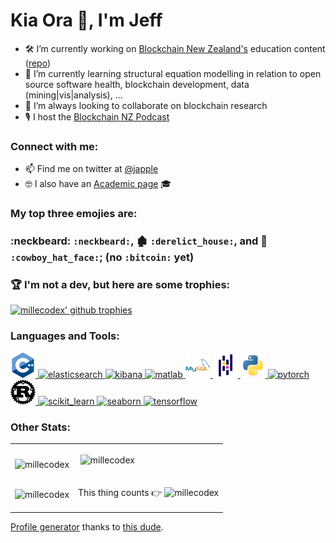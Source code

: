 # Kia Ora 👋, I'm Jeff
- :hammer_and_wrench: I’m currently working on [Blockchain New Zealand's](https://blockchain.org.nz/) education content ([repo](https://github.com/millecodex/BlockchainNZ_education))
- 🌱 I’m currently learning structural equation modelling in relation to open source software health, blockchain development, data (mining|vis|analysis), ...
- :handshake: I’m always looking to collaborate on blockchain research
- :studio_microphone: I host the [Blockchain NZ Podcast](https://podcast.blockchain.org.nz/)

### Connect with me:
- 📫 Find me on twitter at [@japple](https://twitter.com/japple)
- :nerd_face: I also have an [Academic page](https://academics.aut.ac.nz/jeff.nijsse) :mortar_board:

### My top three emojies are:
### :neckbeard: `:neckbeard:`, :derelict_house: `:derelict_house:`, and :cowboy_hat_face: `:cowboy_hat_face:`; (no `:bitcoin:` yet) 

### 🏆 I'm not a dev, but here are some trophies: 
<p align="left"><a href="https://github.com/millecodex/decarepo"><img src="https://github-profile-trophy.vercel.app/?username=millecodex&margin-w=15&no-bg=true&no-frame=true&title=MultiLanguage,Commits,Repositories,PullRequest,Stars,Followers" alt="millecodex' github trophies" /></a></p>

### Languages and Tools:
<p align="left"> <a href="https://www.w3schools.com/cpp/" target="_blank" rel="noreferrer"> <img src="https://raw.githubusercontent.com/devicons/devicon/master/icons/cplusplus/cplusplus-original.svg" alt="cplusplus" width="40" height="40"/> </a> <a href="https://www.elastic.co" target="_blank" rel="noreferrer"> <img src="https://www.vectorlogo.zone/logos/elastic/elastic-icon.svg" alt="elasticsearch" width="40" height="40"/> </a> <a href="https://www.elastic.co/kibana" target="_blank" rel="noreferrer"> <img src="https://www.vectorlogo.zone/logos/elasticco_kibana/elasticco_kibana-icon.svg" alt="kibana" width="40" height="40"/> </a> <a href="https://www.mathworks.com/" target="_blank" rel="noreferrer"> <img src="https://upload.wikimedia.org/wikipedia/commons/2/21/Matlab_Logo.png" alt="matlab" width="40" height="40"/> </a> <a href="https://www.mysql.com/" target="_blank" rel="noreferrer"> <img src="https://raw.githubusercontent.com/devicons/devicon/master/icons/mysql/mysql-original-wordmark.svg" alt="mysql" width="40" height="40"/> </a> <a href="https://pandas.pydata.org/" target="_blank" rel="noreferrer"> <img src="https://raw.githubusercontent.com/devicons/devicon/2ae2a900d2f041da66e950e4d48052658d850630/icons/pandas/pandas-original.svg" alt="pandas" width="40" height="40"/> </a> <a href="https://www.python.org" target="_blank" rel="noreferrer"> <img src="https://raw.githubusercontent.com/devicons/devicon/master/icons/python/python-original.svg" alt="python" width="40" height="40"/> </a> <a href="https://pytorch.org/" target="_blank" rel="noreferrer"> <img src="https://www.vectorlogo.zone/logos/pytorch/pytorch-icon.svg" alt="pytorch" width="40" height="40"/> </a> <a href="https://www.rust-lang.org" target="_blank" rel="noreferrer"> <img src="https://raw.githubusercontent.com/devicons/devicon/master/icons/rust/rust-plain.svg" alt="rust" width="40" height="40"/> </a> <a href="https://scikit-learn.org/" target="_blank" rel="noreferrer"> <img src="https://upload.wikimedia.org/wikipedia/commons/0/05/Scikit_learn_logo_small.svg" alt="scikit_learn" width="40" height="40"/> </a> <a href="https://seaborn.pydata.org/" target="_blank" rel="noreferrer"> <img src="https://seaborn.pydata.org/_images/logo-mark-lightbg.svg" alt="seaborn" width="40" height="40"/> </a> <a href="https://www.tensorflow.org" target="_blank" rel="noreferrer"> <img src="https://www.vectorlogo.zone/logos/tensorflow/tensorflow-icon.svg" alt="tensorflow" width="40" height="40"/> </a> </p>


### Other Stats:
|||
|:---|:---|
|<p><img align="left" src="https://github-readme-stats.vercel.app/api/top-langs?username=millecodex&show_icons=true&locale=en&layout=compact" alt="millecodex" /></p>|<p>&nbsp;<img align="center" src="https://github-readme-stats.vercel.app/api?username=millecodex&show_icons=true&locale=en" alt="millecodex" /></p>|
|<p><img align="center" src="https://github-readme-streak-stats.herokuapp.com/?user=millecodex&" alt="millecodex" /></p>|<p align="left"> This thing counts :point_right: <img src="https://komarev.com/ghpvc/?username=millecodex&label=Profile%20views&color=0e75b6&style=flat" alt="millecodex" /> </p>|

[Profile generator](https://rahuldkjain.github.io/gh-profile-readme-generator/) thanks to [this dude](https://github.com/rahuldkjain/). 




